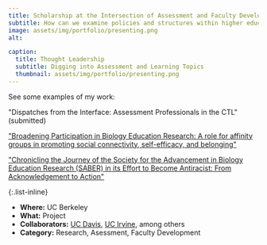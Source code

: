 ```yaml
---
title: Scholarship at the Intersection of Assessment and Faculty Development
subtitle: How can we examine policies and structures within higher education that contribute to inequities?
image: assets/img/portfolio/presenting.png
alt: 

caption:
  title: Thought Leadership
  subtitle: Digging into Assessment and Learning Topics
  thumbnail: assets/img/portfolio/presenting.png
---
```


See some examples of my work:

"Dispatches from the Interface: Assessment Professionals in the CTL" (submitted)

["Broadening Participation in Biology Education Research: A role for affinity groups in promoting social connectivity, self-efficacy, and belonging"](https://www.lifescied.org/doi/full/10.1187/cbe.23-01-0004)

["Chronicling the Journey of the Society for the Advancement in Biology Education Research (SABER) in its Effort to Become Antiracist: From Acknowledgement to Action"](https://www.frontiersin.org/articles/10.3389/feduc.2021.780401/full)

{:.list-inline}
- **Where:** UC Berkeley
- **What:** Project
- **Collaborators:** [UC Davis](https://assessment.ucdavis.edu/), [UC Irvine](https://dtei.uci.edu/), among others
- **Category:** Research, Asessment, Faculty Development

